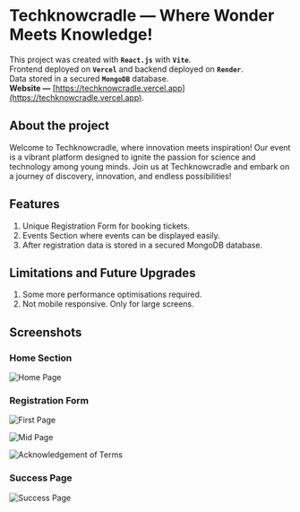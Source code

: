 # Techknowcradle — Where Wonder Meets Knowledge!

This project was created with **`React.js`** with **`Vite`**.\
Frontend deployed on **`Vercel`** and backend deployed on **`Render`**.\
Data stored in a secured **`MongoDB`** database.\
**Website —** [https://techknowcradle.vercel.app](https://techknowcradle.vercel.app).

## About the project

Welcome to Techknowcradle, where innovation meets inspiration! Our event is a vibrant platform designed to ignite the passion for science and technology among young minds. Join us at Techknowcradle and embark on a journey of discovery, innovation, and endless possibilities!

## Features

1) Unique Registration Form for booking tickets.
2) Events Section where events can be displayed easily.
3) After registration data is stored in a secured MongoDB database.

## Limitations and Future Upgrades

1) Some more performance optimisations required.
2) Not mobile responsive. Only for large screens.

## Screenshots

### **Home Section**
![Home Page](https://i.ibb.co/kGthZzS/Techknowcradle-Home-Page.png)

### **Registration Form**
![First Page](https://i.ibb.co/QJdY15w/Register-Form-1.png)

![Mid Page](https://i.ibb.co/3sBVXrY/Register-Form-2.png)

![Acknowledgement of Terms](https://i.ibb.co/yFL3f9b/Register-Form-3.png)

### **Success Page**
![Success Page](https://i.ibb.co/1KFv0MT/Success-Page.png)
